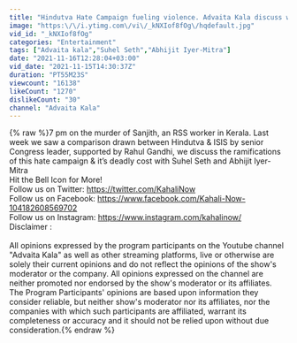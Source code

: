 ```yaml
---
title: "Hindutva Hate Campaign fueling violence. Advaita Kala discuss with Suhel Seth & Abhijit Iyer-Mitra"
image: "https:\/\/i.ytimg.com\/vi\/_kNXIof8fOg\/hqdefault.jpg"
vid_id: "_kNXIof8fOg"
categories: "Entertainment"
tags: ["Advaita kala","Suhel Seth","Abhijit Iyer-Mitra"]
date: "2021-11-16T12:28:04+03:00"
vid_date: "2021-11-15T14:30:37Z"
duration: "PT55M23S"
viewcount: "16138"
likeCount: "1270"
dislikeCount: "30"
channel: "Advaita Kala"
---
```

{% raw %}7  pm on the murder of Sanjith, an RSS worker in Kerala. Last week we saw a comparison drawn between Hindutva &amp; ISIS by senior Congress leader, supported by Rahul Gandhi, we discuss the ramifications of this hate campaign &amp; it’s deadly cost ⁦with Suhel Seth and Abhijit Iyer-Mitra <br />Hit the Bell Icon for More!<br />Follow us on Twitter: <a rel="nofollow" target="blank" href="https://twitter.com/KahaliNow">https://twitter.com/KahaliNow</a><br />Follow us on Facebook: <a rel="nofollow" target="blank" href="https://www.facebook.com/Kahali-Now-104182608569702">https://www.facebook.com/Kahali-Now-104182608569702</a><br />Follow us on Instagram: <a rel="nofollow" target="blank" href="https://www.instagram.com/kahalinow/">https://www.instagram.com/kahalinow/</a><br />Disclaimer : <br /><br />All opinions expressed by the program participants on the Youtube channel &quot;Advaita Kala&quot; as well as other streaming platforms, live or otherwise are solely their current opinions and do not reflect the opinions of the show's moderator or the company. All opinions expressed on the channel are neither promoted nor endorsed by the show's moderator or its affiliates. The Program Participants' opinions are based upon information they consider reliable, but neither show's moderator nor its affiliates, nor the companies with which such participants are affiliated, warrant its completeness or accuracy and it should not be relied upon without due consideration.{% endraw %}

